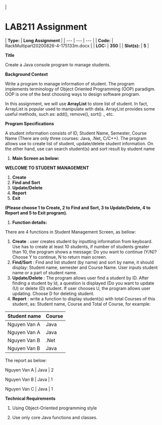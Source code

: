 |

# **LAB211 Assignment**
 | **Type:** | **Long Assignment** |
| --- | --- | --- |
| **Code:** | RackMultipart20200826-4-175133m.docx |
| **LOC:** | **350** |
| **Slot(s):** | **5** |

**Title**

Create a Java console program to manage students.

**Background Context**

Write a program to manage information of student. The program implements terminology of Object Oriented Programming (OOP) paradigm. OOP is one of the best choosing ways to design software program.

In this assignment, we will use **ArrayList** to store list of student. In fact, ArrayList is popular used to manipulate with data. ArrayList provides some useful methods, such as: add(), remove(), sort() ., etc.

**Program Specifications**

A student information consists of ID, Student Name, Semester, Course Name (There are only three courses: Java, .Net, C/C++). The program allows use to create list of student, update/delete student information. On the other hand, use can search student(s) and sort result by student name

1. **Main Screen as below:**

**WELCOME TO STUDENT MANAGEMENT**

1. **Create**
2. **Find and Sort**
3. **Update/Delete**
4. **Report**
5. **Exit**

**(Please choose 1 to Create, 2 to Find and Sort, 3 to Update/Delete, 4 to Report and 5 to Exit program).**

1. **Function details:**

There are 4 functions in Student Management Screen, as bellow:

1. **Create** : user creates student by inputting information from keyboard. Use has to create at least 10 students, if number of students greater than 10, the program shows a message: Do you want to continue (Y/N)? Choose Y to continue, N to return main screen.
2. **Find/Sort** : Find and list student (by name) and sort by name, it should display: Student name, semester and Course Name. User inputs student name or a part of student name.
3. **Update/Delete** : The program allows user find a student by ID. After finding a student by Id, a question is displayed (Do you want to update (U) or delete (D) student. If user chooses U, the program allows user updating. Choose D for deleting student.
4. **Report** : write a function to display student(s) with total Courses of this student, as: Student name, Course and Total of Course, for example:

| **Student name** | **Course** |
| --- | --- |
| Nguyen Van A | Java |
| Nguyen Van A | Java |
| Nguyen Van B | .Net |
| Nguyen Van B | Java |

The report as below:

Nguyen Van A | Java | 2

Nguyen Van B | Java | 1

Nguyen Van C | Java | 1

**Technical Requirements**

1. Using Object-Oriented programming style

2. Use only core Java functions and classes.


